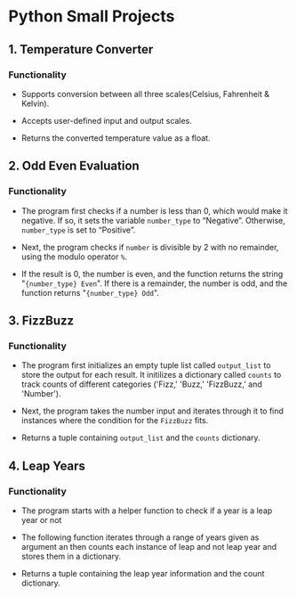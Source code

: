 # Python Small Projects


## 1. Temperature Converter

### Functionality
- Supports conversion between all three scales(Celsius, Fahrenheit & Kelvin).

- Accepts user-defined input and output scales.

- Returns the converted temperature value as a float.

## 2. Odd Even Evaluation

### Functionality

- The program first checks if a number is less than 0, which would make it negative. If so, it sets the variable `number_type` to “Negative”. Otherwise, `number_type` is set to “Positive”.

- Next, the program checks if `number` is divisible by 2 with no remainder, using the modulo operator `%`.
  
- If the result is 0, the number is even, and the function returns the string "`{number_type} Even`". If there is a remainder, the number is odd, and the function returns "`{number_type} Odd`".

## 3. FizzBuzz 

### Functionality

- The program first initializes an empty tuple list called `output_list` to store the output for each result. It initilizes a dictionary called `counts` to track counts of different categories ('Fizz,' 'Buzz,' 'FizzBuzz,' and 'Number').

- Next, the program takes the number input and iterates through it to find instances where the condition for the `FizzBuzz` fits. 

- Returns a tuple containing `output_list` and the `counts` dictionary.

## 4. Leap Years

### Functionality
- The program starts with a helper function to check if a year is a leap year or not

- The following function iterates through a range of years given as argument an then counts each instance of leap and not leap year and stores them in a dictionary. 

- Returns a tuple containing the leap year information and the count dictionary.


